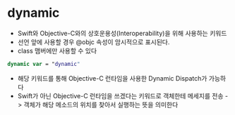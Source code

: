 # dynamic
- Swift와 Objective-C와의 상호운용성(Interoperability)을 위해 사용하는 키워드
- 선언 앞에 사용할 경우 @objc 속성이 암시적으로 표시된다.
- class 맴버에만 사용할 수 있다

```swift
dynamic var = "dynamic"
```

- 해당 키워드를 통해 Objective-C 런타임을 사용한 Dynamic Dispatch가 가능하다
- Swift가 아닌 Objective-C 런타임을 쓰겠다는 키워드로 객체한테 메세지를 전송 -> 객체가 해당 메소드의 위치를 찾아서 실행하는 뜻을 의미한다
